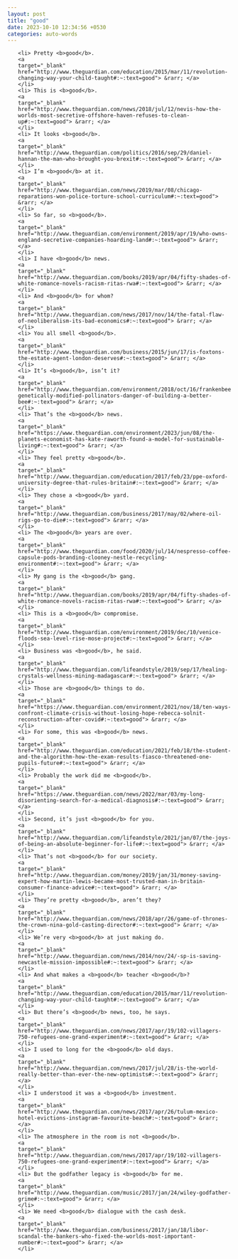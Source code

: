 ```yaml
---
layout: post
title: "good"
date: 2023-10-10 12:34:56 +0530
categories: auto-words
---
```

<ol>

    <li> Pretty <b>good</b>.
    <a 
    target="_blank" 
    href="http://www.theguardian.com/education/2015/mar/11/revolution-changing-way-your-child-taught#:~:text=good"> &rarr; </a>
    </li>
    <li> This is <b>good</b>.
    <a 
    target="_blank" 
    href="http://www.theguardian.com/news/2018/jul/12/nevis-how-the-worlds-most-secretive-offshore-haven-refuses-to-clean-up#:~:text=good"> &rarr; </a>
    </li>
    <li> It looks <b>good</b>.
    <a 
    target="_blank" 
    href="http://www.theguardian.com/politics/2016/sep/29/daniel-hannan-the-man-who-brought-you-brexit#:~:text=good"> &rarr; </a>
    </li>
    <li> I’m <b>good</b> at it.
    <a 
    target="_blank" 
    href="http://www.theguardian.com/news/2019/mar/08/chicago-reparations-won-police-torture-school-curriculum#:~:text=good"> &rarr; </a>
    </li>
    <li> So far, so <b>good</b>.
    <a 
    target="_blank" 
    href="http://www.theguardian.com/environment/2019/apr/19/who-owns-england-secretive-companies-hoarding-land#:~:text=good"> &rarr; </a>
    </li>
    <li> I have <b>good</b> news.
    <a 
    target="_blank" 
    href="http://www.theguardian.com/books/2019/apr/04/fifty-shades-of-white-romance-novels-racism-ritas-rwa#:~:text=good"> &rarr; </a>
    </li>
    <li> And <b>good</b> for whom?
    <a 
    target="_blank" 
    href="http://www.theguardian.com/news/2017/nov/14/the-fatal-flaw-of-neoliberalism-its-bad-economics#:~:text=good"> &rarr; </a>
    </li>
    <li> You all smell <b>good</b>.
    <a 
    target="_blank" 
    href="http://www.theguardian.com/business/2015/jun/17/is-foxtons-the-estate-agent-london-deserves#:~:text=good"> &rarr; </a>
    </li>
    <li> It’s <b>good</b>, isn’t it?
    <a 
    target="_blank" 
    href="http://www.theguardian.com/environment/2018/oct/16/frankenbees-genetically-modified-pollinators-danger-of-building-a-better-bee#:~:text=good"> &rarr; </a>
    </li>
    <li> That’s the <b>good</b> news.
    <a 
    target="_blank" 
    href="https://www.theguardian.com/environment/2023/jun/08/the-planets-economist-has-kate-raworth-found-a-model-for-sustainable-living#:~:text=good"> &rarr; </a>
    </li>
    <li> They feel pretty <b>good</b>.
    <a 
    target="_blank" 
    href="http://www.theguardian.com/education/2017/feb/23/ppe-oxford-university-degree-that-rules-britain#:~:text=good"> &rarr; </a>
    </li>
    <li> They chose a <b>good</b> yard.
    <a 
    target="_blank" 
    href="http://www.theguardian.com/business/2017/may/02/where-oil-rigs-go-to-die#:~:text=good"> &rarr; </a>
    </li>
    <li> The <b>good</b> years are over.
    <a 
    target="_blank" 
    href="http://www.theguardian.com/food/2020/jul/14/nespresso-coffee-capsule-pods-branding-clooney-nestle-recycling-environment#:~:text=good"> &rarr; </a>
    </li>
    <li> My gang is the <b>good</b> gang.
    <a 
    target="_blank" 
    href="http://www.theguardian.com/books/2019/apr/04/fifty-shades-of-white-romance-novels-racism-ritas-rwa#:~:text=good"> &rarr; </a>
    </li>
    <li> This is a <b>good</b> compromise.
    <a 
    target="_blank" 
    href="http://www.theguardian.com/environment/2019/dec/10/venice-floods-sea-level-rise-mose-project#:~:text=good"> &rarr; </a>
    </li>
    <li> Business was <b>good</b>, he said.
    <a 
    target="_blank" 
    href="http://www.theguardian.com/lifeandstyle/2019/sep/17/healing-crystals-wellness-mining-madagascar#:~:text=good"> &rarr; </a>
    </li>
    <li> Those are <b>good</b> things to do.
    <a 
    target="_blank" 
    href="https://www.theguardian.com/environment/2021/nov/18/ten-ways-confront-climate-crisis-without-losing-hope-rebecca-solnit-reconstruction-after-covid#:~:text=good"> &rarr; </a>
    </li>
    <li> For some, this was <b>good</b> news.
    <a 
    target="_blank" 
    href="http://www.theguardian.com/education/2021/feb/18/the-student-and-the-algorithm-how-the-exam-results-fiasco-threatened-one-pupils-future#:~:text=good"> &rarr; </a>
    </li>
    <li> Probably the work did me <b>good</b>.
    <a 
    target="_blank" 
    href="https://www.theguardian.com/news/2022/mar/03/my-long-disorienting-search-for-a-medical-diagnosis#:~:text=good"> &rarr; </a>
    </li>
    <li> Second, it’s just <b>good</b> for you.
    <a 
    target="_blank" 
    href="http://www.theguardian.com/lifeandstyle/2021/jan/07/the-joys-of-being-an-absolute-beginner-for-life#:~:text=good"> &rarr; </a>
    </li>
    <li> That’s not <b>good</b> for our society.
    <a 
    target="_blank" 
    href="http://www.theguardian.com/money/2019/jan/31/money-saving-expert-how-martin-lewis-became-most-trusted-man-in-britain-consumer-finance-advice#:~:text=good"> &rarr; </a>
    </li>
    <li> They’re pretty <b>good</b>, aren’t they?
    <a 
    target="_blank" 
    href="http://www.theguardian.com/news/2018/apr/26/game-of-thrones-the-crown-nina-gold-casting-director#:~:text=good"> &rarr; </a>
    </li>
    <li> We’re very <b>good</b> at just making do.
    <a 
    target="_blank" 
    href="http://www.theguardian.com/news/2014/nov/24/-sp-is-saving-newcastle-mission-impossible#:~:text=good"> &rarr; </a>
    </li>
    <li> And what makes a <b>good</b> teacher <b>good</b>?
    <a 
    target="_blank" 
    href="http://www.theguardian.com/education/2015/mar/11/revolution-changing-way-your-child-taught#:~:text=good"> &rarr; </a>
    </li>
    <li> But there’s <b>good</b> news, too, he says.
    <a 
    target="_blank" 
    href="http://www.theguardian.com/news/2017/apr/19/102-villagers-750-refugees-one-grand-experiment#:~:text=good"> &rarr; </a>
    </li>
    <li> I used to long for the <b>good</b> old days.
    <a 
    target="_blank" 
    href="http://www.theguardian.com/news/2017/jul/28/is-the-world-really-better-than-ever-the-new-optimists#:~:text=good"> &rarr; </a>
    </li>
    <li> I understood it was a <b>good</b> investment.
    <a 
    target="_blank" 
    href="http://www.theguardian.com/news/2017/apr/26/tulum-mexico-hotel-evictions-instagram-favourite-beach#:~:text=good"> &rarr; </a>
    </li>
    <li> The atmosphere in the room is not <b>good</b>.
    <a 
    target="_blank" 
    href="http://www.theguardian.com/news/2017/apr/19/102-villagers-750-refugees-one-grand-experiment#:~:text=good"> &rarr; </a>
    </li>
    <li> But the godfather legacy is <b>good</b> for me.
    <a 
    target="_blank" 
    href="http://www.theguardian.com/music/2017/jan/24/wiley-godfather-grime#:~:text=good"> &rarr; </a>
    </li>
    <li> We need <b>good</b> dialogue with the cash desk.
    <a 
    target="_blank" 
    href="http://www.theguardian.com/business/2017/jan/18/libor-scandal-the-bankers-who-fixed-the-worlds-most-important-number#:~:text=good"> &rarr; </a>
    </li>
